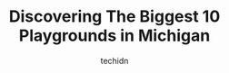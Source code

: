 ---
layout: ampstory
image: https://i0.wp.com/paketmu.com/wp-content/uploads/2023/06/townsend-park-0-in-michigan-1686366147.jpeg?resize=640,853
author: techidn
featured: false
description: Explore the diverse Playground scene in Michigan, home to an incredible selection of 10 establishments catering to every taste. Whether youre in search of iconic favorites or undiscovered t
title: Discovering The Biggest 10 Playgrounds in Michigan
cover:
   title: Discovering The Biggest 10 Playgrounds in Michigan
   subtitle: RICKPATE
   background: https://paketmu.com/wp-content/uploads/2023/06/townsend-park-0-in-michigan-1686366147.jpeg

pages: 
 - layout: thirds
   top: <h1>#1 Millennium Park</h1>
   bottom: "<p>Came here on a Saturday afternoon with a 3 and 5 year old and it was a great experience. Playgrounds near the parking lot are free and then an entrance fee for the beach </p>"
   background: https://paketmu.com/wp-content/uploads/2023/06/townsend-park-1-in-michigan-1686366148.jpeg
   backgroundblur: true
 - layout: thirds
   top: <h1>#2 Frankfort Public Beach And Playground</h1>
   bottom: "<p>Love the beach and the lighthouse. Great place for families. Very clean and the water is so beautiful, it looks like youre in the tropics.</p>"
   background: https://paketmu.com/wp-content/uploads/2023/06/townsend-park-2-in-michigan-1686366148.jpeg
   cta:
      link: https://paketmu.com/discovering-the-biggest-10-playgrounds-in-michigan/
      text: Discovering The Biggest 10 Playgrounds in Michigan
 - layout: thirds
   top: <h1>#3 Hager Park</h1>
   bottom: "<p>Great park for all ages! Kids especially!Awesome large wooden playground!Zip line located in back by 2nd play area!A plethora of paved & unpaved paths!Trails are smooth &</p>"
   background: https://paketmu.com/wp-content/uploads/2023/06/townsend-park-3-in-michigan-1686366151.jpeg
   cta:
      link: https://paketmu.com/discovering-the-biggest-10-playgrounds-in-michigan/
      text: Discovering The Biggest 10 Playgrounds in Michigan
 - layout: thirds
   top: <h1>#4 Milham Park</h1>
   bottom: "<p>607 E Kilgore Rd, Kalamazoo, MI 49001, United States</p>"
   background: https://images.unsplash.com/photo-1580610447943-1bfbef5efe07?ixlib=rb-4.0.3&ixid=MnwxMjA3fDB8MHxwaG90by1wYWdlfHx8fGVufDB8fHx8&auto=format&fit=crop&w=640&h=853&q=80
   cta:
      link: https://paketmu.com/discovering-the-biggest-10-playgrounds-in-michigan/
      text: Discovering The Biggest 10 Playgrounds in Michigan
 - layout: thirds
   top: <h1>#5 Mich-e-ke-wis Park</h1>
   bottom: "<p>1302 S State Ave, Alpena, MI 49707, United States</p>"
   background: https://images.unsplash.com/photo-1618005182384-a83a8bd57fbe?ixlib=rb-4.0.3&ixid=MnwxMjA3fDB8MHxwaG90by1wYWdlfHx8fGVufDB8fHx8&auto=format&fit=crop&w=640&h=853&q=80
   cta:
      link: https://paketmu.com/discovering-the-biggest-10-playgrounds-in-michigan/
      text: Discovering The Biggest 10 Playgrounds in Michigan
 - layout: thirds
   top: <h1>#6 Fort Fraser</h1>
   bottom: "<p>17075 Anita Ave, Fraser, MI 48026, United States</p>"
   background: https://images.unsplash.com/photo-1488554378835-f7acf46e6c98?ixlib=rb-4.0.3&ixid=MnwxMjA3fDB8MHxwaG90by1wYWdlfHx8fGVufDB8fHx8&auto=format&fit=crop&w=640&h=853&q=80
   cta:
      link: https://paketmu.com/discovering-the-biggest-10-playgrounds-in-michigan/
      text: Discovering The Biggest 10 Playgrounds in Michigan
 - layout: thirds
   top: <h1>#7 Townsend Park</h1>
   bottom: "<p>8280 6 Mile Rd NE, Rockford, MI 49341, United States</p>"
   background: https://images.unsplash.com/photo-1618556658017-fd9c732d1360?ixlib=rb-4.0.3&ixid=MnwxMjA3fDB8MHxwaG90by1wYWdlfHx8fGVufDB8fHx8&auto=format&fit=crop&w=640&h=853&q=80
   cta:
      link: https://paketmu.com/discovering-the-biggest-10-playgrounds-in-michigan/
      text: Discovering The Biggest 10 Playgrounds in Michigan
 - layout: thirds
   middle: Continue reading...
   background: https://images.unsplash.com/photo-1557672172-298e090bd0f1?ixlib=rb-4.0.3&ixid=MnwxMjA3fDB8MHxwaG90by1wYWdlfHx8fGVufDB8fHx8&auto=format&fit=crop&w=640&h=853&q=80
   cta:
      link: https://paketmu.com/discovering-the-biggest-10-playgrounds-in-michigan/
      text: Discovering The Biggest 10 Playgrounds in Michigan
      
---